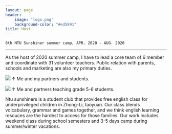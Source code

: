 ```yaml
---
layout: page
header:
    image: "logo.png"
    background-color: "#ed5891"
title: Host    
---
```


`8th NTU Sunshiner summer camp, APR. 2020 - AUG. 2020`

---

As the host of 2020 summer camp, I have to lead a core team of 6 member and coordinate with 31 volunteer teachers. Public relation with parents, schools and marketing are also my primary duties. 

![](https://i.imgur.com/YVeiDMa.jpg)
&uarr; Me and my partners and students.

![](https://i.imgur.com/b2FOyZQ.jpg)
&uarr; Me and partners teaching grade 5-6 students.


Ntu sunshiners is a student club that provides free english class for underprivileged children in Zhong-Li, taoyuan. Our class blends volcabulary, grammar and games together, and we think english learning resouces are the hardest to access for those families. Our work includes weekend class during school semesters and 3-5 days camp during summer/winter vacations.
